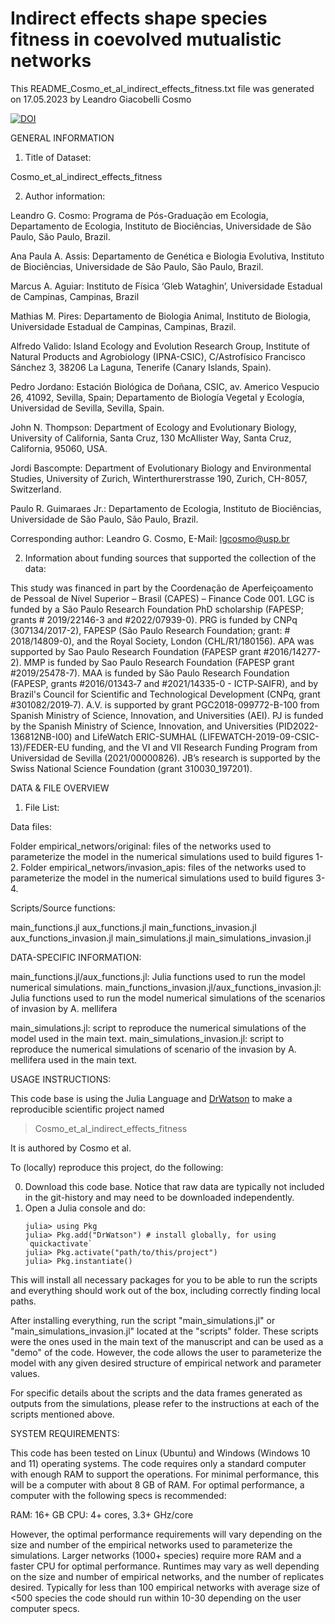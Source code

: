 # Indirect effects shape species fitness in coevolved mutualistic networks

This README_Cosmo_et_al_indirect_effects_fitness.txt file was generated on 17.05.2023 by Leandro Giacobelli Cosmo

[![DOI](https://zenodo.org/badge/609138026.svg)](https://zenodo.org/badge/latestdoi/609138026)

GENERAL INFORMATION

1. Title of Dataset: 

Cosmo_et_al_indirect_effects_fitness

2. Author information:

Leandro G. Cosmo: Programa de Pós-Graduação em Ecologia, Departamento de Ecologia, Instituto de Biociências, Universidade de São Paulo, São Paulo, Brazil.

Ana Paula A. Assis: Departamento de Genética e Biologia Evolutiva, Instituto de Biociências, Universidade de São Paulo, São Paulo, Brazil.

Marcus A. Aguiar: Instituto de Física ‘Gleb Wataghin’, Universidade Estadual de Campinas, Campinas, Brazil

Mathias M. Pires: Departamento de Biologia Animal, Instituto de Biologia, Universidade Estadual de Campinas, Campinas, Brazil.

Alfredo Valido: Island Ecology and Evolution Research Group, Institute of Natural Products and Agrobiology (IPNA-CSIC), C/Astrofísico Francisco Sánchez 3, 38206 La Laguna, Tenerife (Canary Islands, Spain).

Pedro Jordano: Estación Biológica de Doñana, CSIC, av. Americo Vespucio 26, 41092, Sevilla, Spain; Departamento de Biología Vegetal y Ecología, Universidad de Sevilla, Sevilla, Spain.

John N. Thompson: Department of Ecology and Evolutionary Biology, University of California, Santa Cruz, 130 McAllister Way, Santa Cruz, California, 95060, USA.

Jordi Bascompte: Department of Evolutionary Biology and Environmental Studies, University of Zurich, Winterthurerstrasse 190, Zurich, CH-8057, Switzerland.

Paulo R. Guimaraes Jr.: Departamento de Ecologia, Instituto de Biociências, Universidade de São Paulo, São Paulo, Brazil.

Corresponding author: Leandro G. Cosmo, E-Mail: lgcosmo@usp.br

2. Information about funding sources that supported the collection of the data:

This study was financed in part by the Coordenação de Aperfeiçoamento de Pessoal de Nível Superior – Brasil (CAPES) – Finance Code 001. LGC is funded by a São Paulo Research Foundation PhD scholarship (FAPESP; grants # 2019/22146-3 and #2022/07939-0). PRG is funded by CNPq (307134/2017-2), FAPESP (São Paulo Research Foundation; grant: # 2018/14809-0), and the Royal Society, London (CHL/R1/180156). APA was supported by Sao Paulo Research Foundation (FAPESP grant #2016/14277-2). MMP is funded by Sao Paulo Research Foundation (FAPESP grant #2019/25478-7). MAA is funded by São Paulo Research Foundation (FAPESP, grants #2016/01343‐7 and #2021/14335-0 - ICTP‐SAIFR), and by Brazil's Council for Scientific and Technological Development (CNPq, grant #301082/2019‐7). A.V. is supported by grant PGC2018-099772-B-100 from Spanish Ministry of Science, Innovation, and Universities (AEI). PJ is funded by the Spanish Ministry of Science, Innovation, and Universities (PID2022-136812NB-I00) and LifeWatch ERIC-SUMHAL (LIFEWATCH-2019-09-CSIC-13)/FEDER-EU funding, and the VI and VII Research Funding Program from Universidad de Sevilla (2021/00000826). JB’s research is supported by the Swiss National Science Foundation (grant 310030_197201).

DATA & FILE OVERVIEW

1. File List: 

Data files:

Folder empirical_networs/original: files of the networks used to parameterize the model in the numerical simulations used to build figures 1-2.
Folder empirical_networs/invasion_apis: files of the networks used to parameterize the model in the numerical simulations used to build figures 3-4.

Scripts/Source functions:

main_functions.jl
aux_functions.jl
main_functions_invasion.jl
aux_functions_invasion.jl
main_simulations.jl
main_simulations_invasion.jl

DATA-SPECIFIC INFORMATION:

main_functions.jl/aux_functions.jl: Julia functions used to run the model numerical simulations.
main_functions_invasion.jl/aux_functions_invasion.jl: Julia functions used to run the model numerical simulations of the scenarios of invasion by A. mellifera

main_simulations.jl: script to reproduce the numerical simulations of the model used in the main text.
main_simulations_invasion.jl: script to reproduce the numerical simulations of scenario of the invasion by A. mellifera used in the main text.

USAGE INSTRUCTIONS:

This code base is using the Julia Language and [DrWatson](https://juliadynamics.github.io/DrWatson.jl/stable/)
to make a reproducible scientific project named
> Cosmo_et_al_indirect_effects_fitness

It is authored by Cosmo et al.

To (locally) reproduce this project, do the following:

0. Download this code base. Notice that raw data are typically not included in the
   git-history and may need to be downloaded independently.
1. Open a Julia console and do:
   ```
   julia> using Pkg
   julia> Pkg.add("DrWatson") # install globally, for using `quickactivate`
   julia> Pkg.activate("path/to/this/project")
   julia> Pkg.instantiate()
   ```

This will install all necessary packages for you to be able to run the scripts and everything should work out of the box, including correctly finding local paths. 

After installing everything, run the script "main_simulations.jl"  or "main_simulations_invasion.jl" located at the "scripts" folder. These scripts were the ones used in the main text of the manuscript and can be used as a "demo" of the code. However, the code allows the user to parameterize the model with any given desired structure of empirical network and parameter values.

For specific details about the scripts and the data frames generated as outputs from the simulations, please refer to the instructions at each of the scripts mentioned above.

SYSTEM REQUIREMENTS:

This code has been tested on Linux (Ubuntu) and Windows (Windows 10 and 11) operating systems. The code requires only a standard computer with enough RAM to support the operations. For minimal performance, this will be a computer with about 8 GB of RAM. For optimal performance, a computer with the following specs is recommended:

RAM: 16+ GB
CPU: 4+ cores, 3.3+ GHz/core

However, the optimal performance requirements will vary depending on the size and number of the empirical networks used to parameterize the simulations. Larger networks (1000+ species) require more RAM and a faster CPU for optimal performance. Runtimes may vary as well depending on the size and number of empirical networks, and the number of replicates desired. Typically for less than 100 empirical networks with average size of <500 species the code should run within 10-30 depending on the user computer specs.

